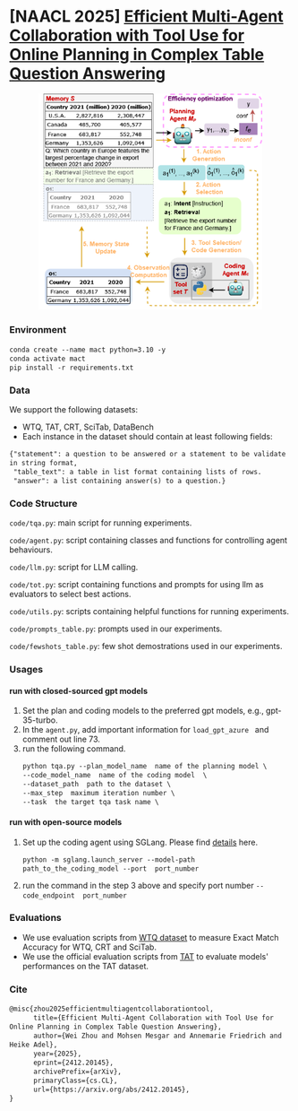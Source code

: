 # [NAACL 2025] [Efficient Multi-Agent Collaboration with Tool Use for Online Planning in Complex Table Question Answering](https://arxiv.org/abs/2412.20145)

<p style="text-align: center"><img src="framework.png" width="400">

### Environment

```
conda create --name mact python=3.10 -y
conda activate mact
pip install -r requirements.txt
```

### Data

We support the following datasets:

- WTQ, TAT, CRT, SciTab, DataBench
- Each instance in the dataset should contain at least following fields:

```
{"statement": a question to be answered or a statement to be validate in string format,
 "table_text": a table in list format containing lists of rows.
 "answer": a list containing answer(s) to a question.}
```

### Code Structure

`code/tqa.py`: main script for running experiments.

`code/agent.py`: script containing classes and functions for controlling agent behaviours.

`code/llm.py`: script for LLM calling.

`code/tot.py`: script containing functions and prompts for using llm as evaluators to select best actions.

`code/utils.py`: scripts containing helpful functions for running experiments.

`code/prompts_table.py`: prompts used in our experiments.

`code/fewshots_table.py`: few shot demostrations used in our experiments.

### Usages

#### run with closed-sourced gpt models

1. Set the plan and coding models to the preferred gpt models, e.g., gpt-35-turbo.
2. In the `agent.py`, add important information for `load_gpt_azure ` and comment out line 73.
3. run the following command.
   ```
   python tqa.py --plan_model_name  name of the planning model \
   --code_model_name  name of the coding model  \
   --dataset_path  path to the dataset \
   --max_step  maximum iteration number \
   --task  the target tqa task name \
   ```

#### run with open-source models

1. Set up the coding agent using SGLang. Please find [details](https://docs.sglang.ai/backend/send_request.html#Launch-A-Server) here.
   ```
   python -m sglang.launch_server --model-path  path_to_the_coding_model --port  port_number
   ```
2. run the command in the step 3 above and specify port number `--code_endpoint  port_number `

### Evaluations

- We use evaluation scripts from [WTQ dataset](https://github.com/ppasupat/WikiTableQuestions/blob/master/evaluator.py) to measure Exact Match Accuracy for WTQ, CRT and SciTab.
- We use the official evaluation scripts from [TAT](https://github.com/NExTplusplus/TAT-QA/blob/master/tatqa_eval.py) to evaluate models' performances on the TAT dataset.

### Cite

```
@misc{zhou2025efficientmultiagentcollaborationtool,
      title={Efficient Multi-Agent Collaboration with Tool Use for Online Planning in Complex Table Question Answering},
      author={Wei Zhou and Mohsen Mesgar and Annemarie Friedrich and Heike Adel},
      year={2025},
      eprint={2412.20145},
      archivePrefix={arXiv},
      primaryClass={cs.CL},
      url={https://arxiv.org/abs/2412.20145},
}
```
